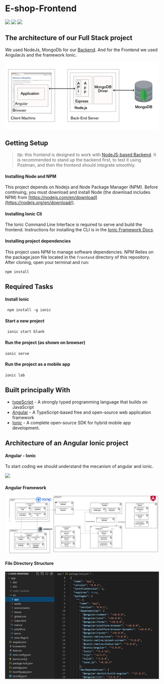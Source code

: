 # E-shop-Frontend

![]( https://img.shields.io/badge/TypeScript-007ACC?style=for-the-badge&logo=typescript&logoColor=white ) 
![]( https://img.shields.io/badge/Angular-DD0031?style=for-the-badge&logo=angular&logoColor=white)
![]( https://img.shields.io/badge/JavaScript-F7DF1E?style=for-the-badge&logo=javascript&logoColor=black)

## The architecture of our Full Stack project

We used NodeJs, MongoDb for our [Backend](https://github.com/Rafii-Ayoub/E-shop-Backend). And for the Frontend we used AngularJs and the framework Ionic.

![](images/global-architecture.png)


## Getting Setup

> _tip_: this frontend is designed to work with [NodeJS-based Backend](https://github.com/Rafii-Ayoub/E-shop-Backend). It is recommended to stand up the backend first, to test it using Postman, and then the frontend should integrate smoothly.


#### Installing Node and NPM

This project depends on Nodejs and Node Package Manager (NPM). Before continuing, you must download and install Node (the download includes NPM) from [https://nodejs.com/en/download](https://nodejs.org/en/download/).

#### Installing Ionic Cli

The Ionic Command Line Interface is required to serve and build the frontend. Instructions for installing the CLI  is in the [Ionic Framework Docs](https://ionicframework.com/docs/installation/cli).

#### Installing project dependencies

This project uses NPM to manage software dependencies. NPM Relies on the package.json file located in the `frontend` directory of this repository. After cloning, open your terminal and run:

```terminal
npm install
```

## Required Tasks


#### Install Ionic

```
 npm install -g ionic
```
#### Start a new project

```
 ionic start blank
```
#### Run the project (as shown on browser)

```
ionic serve
```
#### Run the project as a mobile app

```
ionic lab
```
## Built principally With

* [typeScript](https://www.typescriptlang.org/) - A strongly typed programming language that builds on JavaScript
* [Angular](https://angular.io/) - A TypeScript-based free and open-source web application framework 
* [Ionic](https://ionicframework.com/) - A complete open-source SDK for hybrid mobile app development.

## Architecture of an Angular Ionic project

#### Angular - Ionic 

To start coding we should understand the mecanism of angular and ionic.

![](images/ionic-angular.ppm)

#### Angular Framework

![](images/angular-ionic.PNG)

#### File Directory Structure

![](images/fileDirectory.PNG)




